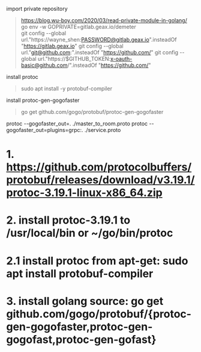 import private repository
>https://blog.wu-boy.com/2020/03/read-private-module-in-golang/  
>go env -w GOPRIVATE=gitlab.geax.io/demeter  
>git config --global url."https://wayne_shen:PASSWORD@gitlab.geax.io".insteadOf "https://gitlab.geax.io"
>git config --global url."git@github.com:".insteadOf "https://github.com/"
>git config --global url."https://$GITHUB_TOKEN:x-oauth-basic@github.com/".insteadOf "https://github.com/"

install protoc
>sudo apt install -y protobuf-compiler

install protoc-gen-gogofaster
>go get github.com/gogo/protobuf/protoc-gen-gogofaster


protoc --gogofaster_out=. ./master_to_room.proto
protoc --gogofaster_out=plugins=grpc:. ./service.proto

# 1. https://github.com/protocolbuffers/protobuf/releases/download/v3.19.1/protoc-3.19.1-linux-x86_64.zip
# 2. install protoc-3.19.1 to /usr/local/bin or ~/go/bin/protoc
# 2.1 install protoc from apt-get: sudo apt install protobuf-compiler
# 3. install golang source: go get github.com/gogo/protobuf/{protoc-gen-gogofaster,protoc-gen-gogofast,protoc-gen-gofast}